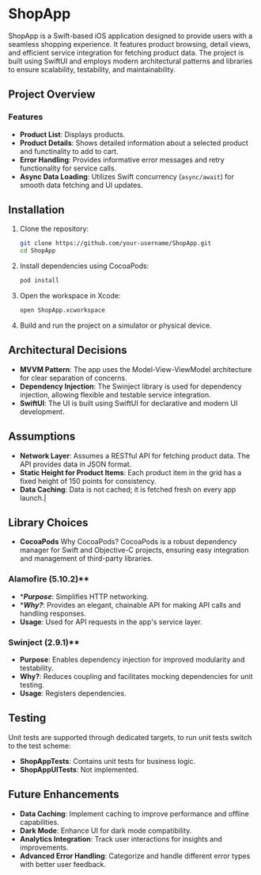 # ShopApp

ShopApp is a Swift-based iOS application designed to provide users with a seamless shopping experience. 
It features product browsing, detail views, and efficient service integration for fetching product data. 
The project is built using SwiftUI and employs modern architectural patterns and libraries to ensure scalability, testability, and maintainability.

## Project Overview

### Features
- **Product List**: Displays products.
- **Product Details**: Shows detailed information about a selected product and functinality to add to cart.
- **Error Handling**: Provides informative error messages and retry functionality for service calls.
- **Async Data Loading**: Utilizes Swift concurrency (`async/await`) for smooth data fetching and UI updates.

## Installation

1. Clone the repository:
   ```bash
   git clone https://github.com/your-username/ShopApp.git
   cd ShopApp

2. Install dependencies using CocoaPods:
   ```bash
   pod install

3. Open the workspace in Xcode:
   ```bash
   open ShopApp.xcworkspace

4. Build and run the project on a simulator or physical device.

## Architectural Decisions

- **MVVM Pattern**: The app uses the Model-View-ViewModel architecture for clear separation of concerns.
- **Dependency Injection**: The Swinject library is used for dependency injection, allowing flexible and testable service integration.
- **SwiftUI**: The UI is built using SwiftUI for declarative and modern UI development.

## Assumptions
- **Network Layer**: Assumes a RESTful API for fetching product data. The API provides data in JSON format.
- **Static Height for Product Items**: Each product item in the grid has a fixed height of 150 points for consistency.
- **Data Caching**: Data is not cached; it is fetched fresh on every app launch.|

## Library Choices
- **CocoaPods**
Why CocoaPods? CocoaPods is a robust dependency manager for Swift and Objective-C projects, ensuring easy integration and management of third-party libraries.

###  Alamofire (5.10.2)**

- ****Purpose***: Simplifies HTTP networking.
- ****Why?***: Provides an elegant, chainable API for making API calls and handling responses.
- ****Usage****: Used for API requests in the app's service layer.

 ### Swinject (2.9.1)**

- ****Purpose****: Enables dependency injection for improved modularity and testability.
- ****Why?****: Reduces coupling and facilitates mocking dependencies for unit testing.
- ****Usage****: Registers dependencies.

## Testing
Unit tests are supported through dedicated targets, to run unit tests switch to the test scheme:
- **ShopAppTests**: Contains unit tests for business logic.
- **ShopAppUITests**: Not implemented.

## Future Enhancements
- **Data Caching**: Implement caching to improve performance and offline capabilities.
- **Dark Mode**: Enhance UI for dark mode compatibility.
- **Analytics Integration**: Track user interactions for insights and improvements.
- **Advanced Error Handling**: Categorize and handle different error types with better user feedback.

